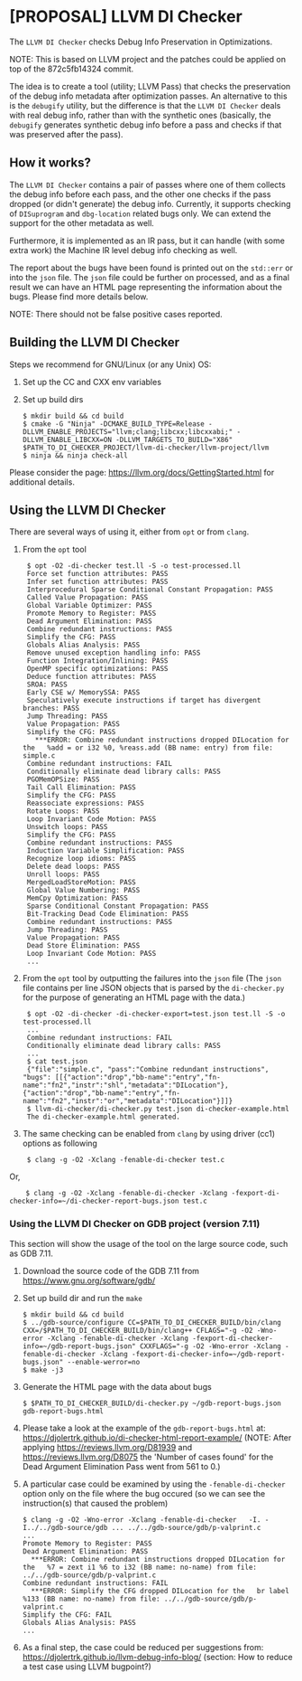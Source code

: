 # [PROPOSAL] LLVM DI Checker

The ``LLVM DI Checker`` checks Debug Info Preservation in Optimizations.

NOTE: This is based on LLVM project and the patches could be applied on top of the 872c5fb14324 commit.

The idea is to create a tool (utility; LLVM Pass) that checks the preservation of the debug info metadata after optimization passes. An alternative to this is the ``debugify`` utility, but the difference is that the ``LLVM DI Checker`` deals with real debug info, rather than with the synthetic ones (basically, the ``debugify`` generates synthetic debug info before a pass and checks if that was preserved after the pass).

## How it works?

The ``LLVM DI Checker`` contains a pair of passes where one of them collects the debug info before each pass, and the other one checks if the pass dropped (or didn't generate) the debug info. Currently, it supports checking of ``DISuprogram`` and ``dbg-location`` related bugs only. We can extend the support for the other metadata as well.

Furthermore, it is implemented as an IR pass, but it can handle (with some extra work) the Machine IR level debug info checking as well.

The report about the bugs have been found is printed out on the ``std::err`` or into the ``json`` file. The ``json`` file could be further on processed, and as a final result we can have an HTML page representing the information about the bugs. Please find more details below.

NOTE: There should not be false positive cases reported.

## Building the LLVM DI Checker

Steps we recommend for GNU/Linux (or any Unix) OS:

1) Set up the CC and CXX env variables
2) Set up build dirs

       $ mkdir build && cd build
       $ cmake -G "Ninja" -DCMAKE_BUILD_TYPE=Release -DLLVM_ENABLE_PROJECTS="llvm;clang;libcxx;libcxxabi;" -DLLVM_ENABLE_LIBCXX=ON -DLLVM_TARGETS_TO_BUILD="X86" $PATH_TO_DI_CHECKER_PROJECT/llvm-di-checker/llvm-project/llvm
       $ ninja && ninja check-all

Please consider the page: https://llvm.org/docs/GettingStarted.html for additional details.

## Using the LLVM DI Checker

There are several ways of using it, either from ``opt`` or from ``clang``.

1) From the ``opt`` tool 

        $ opt -O2 -di-checker test.ll -S -o test-processed.ll
        Force set function attributes: PASS
        Infer set function attributes: PASS
        Interprocedural Sparse Conditional Constant Propagation: PASS
        Called Value Propagation: PASS
        Global Variable Optimizer: PASS
        Promote Memory to Register: PASS
        Dead Argument Elimination: PASS
        Combine redundant instructions: PASS
        Simplify the CFG: PASS
        Globals Alias Analysis: PASS
        Remove unused exception handling info: PASS
        Function Integration/Inlining: PASS
        OpenMP specific optimizations: PASS
        Deduce function attributes: PASS
        SROA: PASS
        Early CSE w/ MemorySSA: PASS
        Speculatively execute instructions if target has divergent branches: PASS
        Jump Threading: PASS
        Value Propagation: PASS
        Simplify the CFG: PASS
          ***ERROR: Combine redundant instructions dropped DILocation for the   %add = or i32 %0, %reass.add (BB name: entry) from file: simple.c
        Combine redundant instructions: FAIL
        Conditionally eliminate dead library calls: PASS
        PGOMemOPSize: PASS
        Tail Call Elimination: PASS
        Simplify the CFG: PASS
        Reassociate expressions: PASS
        Rotate Loops: PASS
        Loop Invariant Code Motion: PASS
        Unswitch loops: PASS
        Simplify the CFG: PASS
        Combine redundant instructions: PASS
        Induction Variable Simplification: PASS
        Recognize loop idioms: PASS
        Delete dead loops: PASS
        Unroll loops: PASS
        MergedLoadStoreMotion: PASS
        Global Value Numbering: PASS
        MemCpy Optimization: PASS
        Sparse Conditional Constant Propagation: PASS
        Bit-Tracking Dead Code Elimination: PASS
        Combine redundant instructions: PASS
        Jump Threading: PASS
        Value Propagation: PASS
        Dead Store Elimination: PASS
        Loop Invariant Code Motion: PASS
        ...

2) From the ``opt`` tool by outputting the failures into the ``json`` file (The ``json`` file contains per line JSON objects that is parsed by the ``di-checker.py`` for the purpose of generating an HTML page with the data.)

        $ opt -O2 -di-checker -di-checker-export=test.json test.ll -S -o test-processed.ll
        ...
        Combine redundant instructions: FAIL
        Conditionally eliminate dead library calls: PASS
        ...
        $ cat test.json
        {"file":"simple.c", "pass":"Combine redundant instructions", "bugs": [[{"action":"drop","bb-name":"entry","fn-name":"fn2","instr":"shl","metadata":"DILocation"},{"action":"drop","bb-name":"entry","fn-name":"fn2","instr":"or","metadata":"DILocation"}]]}
        $ llvm-di-checker/di-checker.py test.json di-checker-example.html
        The di-checker-example.html generated.
 
3) The same checking can be enabled from ``clang`` by using driver (cc1) options as following

        $ clang -g -O2 -Xclang -fenable-di-checker test.c
Or,

        $ clang -g -O2 -Xclang -fenable-di-checker -Xclang -fexport-di-checker-info=~/di-checker-report-bugs.json test.c


### Using the LLVM DI Checker on GDB project (version 7.11)

This section will show the usage of the tool on the large source code, such as GDB 7.11.

1) Download the source code of the GDB 7.11 from https://www.gnu.org/software/gdb/
2) Set up build dir and run the ``make``
  
       $ mkdir build && cd build
       $ ../gdb-source/configure CC=$PATH_TO_DI_CHECKER_BUILD/bin/clang CXX=/$PATH_TO_DI_CHECKER_BUILD/bin/clang++ CFLAGS="-g -O2 -Wno-error -Xclang -fenable-di-checker -Xclang -fexport-di-checker-info=~/gdb-report-bugs.json" CXXFLAGS="-g -O2 -Wno-error -Xclang -fenable-di-checker -Xclang -fexport-di-checker-info=~/gdb-report-bugs.json" --enable-werror=no
       $ make -j3
4) Generate the HTML page with the data about bugs

       $ $PATH_TO_DI_CHECKER_BUILD/di-checker.py ~/gdb-report-bugs.json gdb-report-bugs.html
5) Please take a look at the example of the ``gdb-report-bugs.html`` at: https://djolertrk.github.io/di-checker-html-report-example/ (NOTE: After applying https://reviews.llvm.org/D81939 and https://reviews.llvm.org/D8075 the 'Number of cases found' for the Dead Argument Elimination Pass went from 561 to 0.)

6) A particular case could be examined by using the ``-fenable-di-checker`` option only on the file where the bug occured (so we can see the instruction(s) that caused the problem)

       $ clang -g -O2 -Wno-error -Xclang -fenable-di-checker   -I. -I../../gdb-source/gdb ... ../../gdb-source/gdb/p-valprint.c
       ...
       Promote Memory to Register: PASS
       Dead Argument Elimination: PASS
         ***ERROR: Combine redundant instructions dropped DILocation for the   %7 = zext i1 %6 to i32 (BB name: no-name) from file: ../../gdb-source/gdb/p-valprint.c
       Combine redundant instructions: FAIL
         ***ERROR: Simplify the CFG dropped DILocation for the   br label %133 (BB name: no-name) from file: ../../gdb-source/gdb/p-valprint.c
       Simplify the CFG: FAIL
       Globals Alias Analysis: PASS
       ...

7) As a final step, the case could be reduced per suggestions from: https://djolertrk.github.io/llvm-debug-info-blog/ (section: How to reduce a test case using LLVM bugpoint?)
